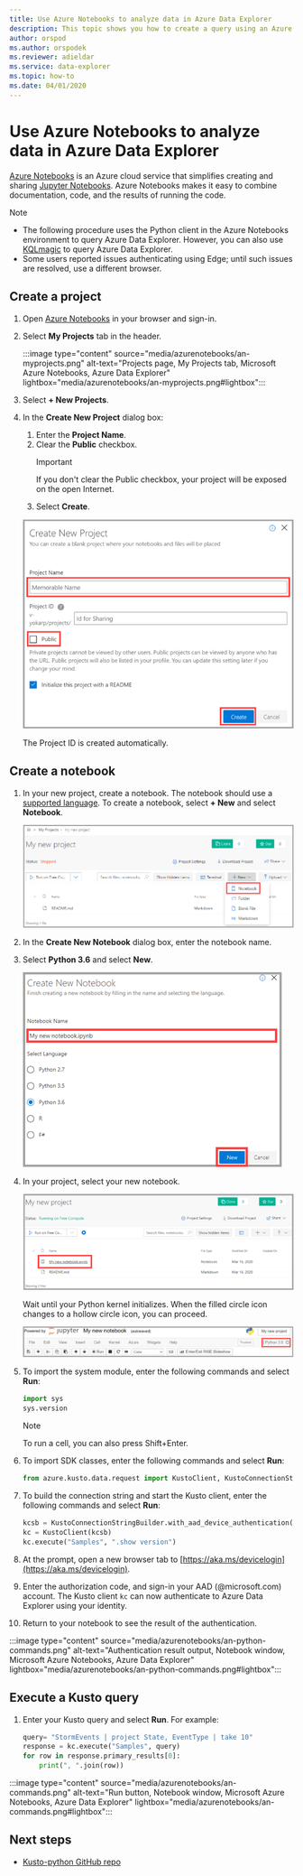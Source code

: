 ```yaml
---
title: Use Azure Notebooks to analyze data in Azure Data Explorer
description: This topic shows you how to create a query using an Azure Notebook
author: orspod
ms.author: orspodek
ms.reviewer: adieldar
ms.service: data-explorer
ms.topic: how-to
ms.date: 04/01/2020
---
```


# Use Azure Notebooks to analyze data in Azure Data Explorer

[Azure Notebooks](https://notebooks.azure.com/) is an Azure cloud service that simplifies creating and sharing [Jupyter Notebooks](https://jupyter.org/). Azure Notebooks makes it easy to combine documentation, code, and the results of running the code.

> [!Note]
> * The following procedure uses the Python client in the Azure Notebooks environment to query Azure Data Explorer. However, you can also use [KQLmagic](kqlmagic.md) to query Azure Data Explorer.
> * Some users reported issues authenticating using Edge; until such issues are resolved,
   use a different browser.

## Create a project

1. Open [Azure Notebooks](https://notebooks.azure.com/) in your browser and sign-in.

1. Select **My Projects** tab in the header. 

    :::image type="content" source="media/azurenotebooks/an-myprojects.png" alt-text="Projects page, My Projects tab, Microsoft Azure Notebooks, Azure Data Explorer" lightbox="media/azurenotebooks/an-myprojects.png#lightbox":::

1. Select **+ New Projects**.
    
1. In the **Create New Project** dialog box:
    1. Enter the **Project Name**.
    1. Clear the **Public** checkbox.
        >[!Important]
        > If you don't clear the Public checkbox, your project will be exposed on the open Internet.
    1. Select **Create**.
    
    ![Create a new project](media/azurenotebooks/an-create-new-project-blank.png)

    The Project ID is created automatically.

## Create a notebook

1. In your new project, create a notebook. The notebook should use a [supported language](https://github.com/Azure/azure-kusto-python#minimum-requirements).
To create a notebook, select **+ New** and select **Notebook**.

    ![Create new notebook](media/azurenotebooks/an-create-new-notebook-menu.png) 

1. In the **Create New Notebook** dialog box, enter the notebook name.

1. Select **Python 3.6** and select **New**.
    
    ![Create new notebook](media/azurenotebooks/an-create-new-notebook.png) 
    
1. In your project, select your new notebook.

    ![Select new notebook](media/azurenotebooks/an-select-notebook.png)

    Wait until your Python kernel initializes. When the filled circle icon changes to a hollow circle icon, you can proceed.

    ![Kernel initializes](media/azurenotebooks/an-python-init-icon.png)

1. To import the system module, enter the following commands and select **Run**:
    ```python
    import sys
    sys.version
    ```

    > [!Note]
    > To run a cell, you can also press Shift+Enter.

1.  To import SDK classes, enter the following commands and select **Run**:
    ```python
    from azure.kusto.data.request import KustoClient, KustoConnectionStringBuilder
    ```

1.  To build the connection string and start the Kusto client, enter the following commands and select **Run**:  
    ```python
    kcsb = KustoConnectionStringBuilder.with_aad_device_authentication("https://help.kusto.windows.net")
    kc = KustoClient(kcsb)
    kc.execute("Samples", ".show version")
    ```
1. At the prompt, open a new browser tab to [https://aka.ms/devicelogin](https://aka.ms/devicelogin). 
   
1. Enter the authorization code, and sign-in your AAD (@microsoft.com) account. The Kusto client `kc` can now authenticate to Azure Data Explorer using your identity.

1. Return to your notebook to see the result of the authentication. 

:::image type="content" source="media/azurenotebooks/an-python-commands.png" alt-text="Authentication result output, Notebook window, Microsoft Azure Notebooks, Azure Data Explorer" lightbox="media/azurenotebooks/an-python-commands.png#lightbox":::

## Execute a Kusto query

1. Enter your Kusto query and select **Run**. For example:

    ```python
    query= "StormEvents | project State, EventType | take 10"
    response = kc.execute("Samples", query)
    for row in response.primary_results[0]:
        print(", ".join(row))
    ```    

:::image type="content" source="media/azurenotebooks/an-commands.png" alt-text="Run button, Notebook window, Microsoft Azure Notebooks, Azure Data Explorer" lightbox="media/azurenotebooks/an-commands.png#lightbox":::

## Next steps

* [Kusto-python GitHub repo](https://github.com/Azure/azure-kusto-python)
